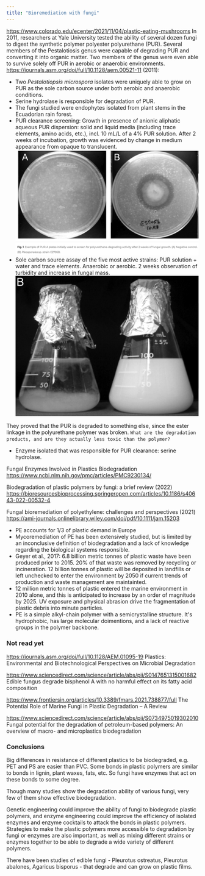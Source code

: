 ```yaml
---
title: "Bioremediation with fungi"
---
```


https://www.colorado.edu/ecenter/2021/11/04/plastic-eating-mushrooms
In 2011, researchers at Yale University tested the ability of several dozen fungi to digest the synthetic polymer polyester polyurethane (PUR). Several members of the Pestalotiosis genus were capable of degrading PUR and converting it into organic matter. Two members of the genus were even able to survive solely off PUR in aerobic or anaerobic environments. https://journals.asm.org/doi/full/10.1128/aem.00521-11 (2011): 
- Two _Pestalotiopsis microspora_ isolates were uniquely able to grow on PUR as the sole carbon source under both aerobic and anaerobic conditions. 
- Serine hydrolase is responsible for degradation of PUR.
- The fungi studied were endophytes isolated from plant stems in the Ecuadorian rain forest. 
- PUR clearance screening: Growth in presence of anionic aliphatic aqueous PUR dispersion: solid and liquid media (including trace elements, amino acids, etc.), incl. 10 mL/L of a 4% PUR solution. After 2 weeks of incubation, growth was evidenced by change in medium appearance from opaque to translucent. 
![](projects/attachments/Pasted%20image%2020230129104533.png)
- Sole carbon source assay of the five most active strains: PUR solution + water and trace elements. Anaerobic or aerobic. 2 weeks observation of turbidity and increase in fungal mass.
![](projects/attachments/Pasted%20image%2020230129104848.png)

They proved that the PUR is degraded to something else, since the ester linkage in the  polyurethane polymer was broken. `What are the degradation products, and are they actually less toxic than the polymer?`

- Enzyme isolated that was responsible for PUR clearance: serine hydrolase. 

Fungal Enzymes Involved in Plastics Biodegradation
https://www.ncbi.nlm.nih.gov/pmc/articles/PMC9230134/

Biodegradation of plastic polymers by fungi: a brief review (2022)
https://bioresourcesbioprocessing.springeropen.com/articles/10.1186/s40643-022-00532-4

Fungal bioremediation of polyethylene: challenges and perspectives (2021)
https://ami-journals.onlinelibrary.wiley.com/doi/pdf/10.1111/jam.15203

- PE accounts for 1/3 of plastic demand in Europe
- Mycoremediation of PE has been extensively studied, but is limited by an inconclusive definition of biodegradation and a lack of knowledge regarding the biological systems responsible.
- Geyer et al., 2017: 6.8 billion metric tonnes of plastic waste have been produced prior to 2015. 20% of that waste was removed by recycling or incineration. 12 billion tonnes of plastic will be deposited in landfills or left unchecked to enter the environment by 2050 if current trends of production and waste management are maintainted. 
- 12 million metric tonnes of plastic entered the marine environment in 2010 alone, and this is anticipated to increase by an order of magnitude by 2025. UV exposure and physical abrasion drive the fragmentation of plastic debris into minute particles.
- PE is a simple alkyl-chain polymer with a semicrystalline structure. It's hydrophobic, has large molecular doimentions, and a lack of reactive groups in the polymer backbone. 

### Not read yet

https://journals.asm.org/doi/full/10.1128/AEM.01095-19
Plastics: Environmental and Biotechnological Perspectives on Microbial Degradation

https://www.sciencedirect.com/science/article/abs/pii/S0147651315001682
Edible fungus degrade bisphenol A with no harmful effect on its fatty acid composition

https://www.frontiersin.org/articles/10.3389/fmars.2021.738877/full
The Potential Role of Marine Fungi in Plastic Degradation – A Review

https://www.sciencedirect.com/science/article/abs/pii/S0734975019302010
Fungal potential for the degradation of petroleum-based polymers: An overview of macro- and microplastics biodegradation

### Conclusions

Big differences in resistance of different plastics to be biodegraded, e.g. PET and PS are easier than PVC. 
Some bonds in plastic polymers are similar to bonds in lignin, plant waxes, fats, etc. So fungi have enzymes that act on these bonds to some degree. 

Though many studies show the degradation ability of various fungi, very few of them show effective biodegradation.

Genetic engineering could improve the ability of fungi to biodegrade plastic polymers, and enzyme engineering could improve the efficiency of isolated enzymes and enzyme cocktails to attack the bonds in plastic polymers. 
Strategies to make the plastic polymers more accessible to degradation by fungi or enzymes are also important, as well as mixing different strains or enzymes together to be able to degrade a wide variety of different polymers. 

There have been studies of edible fungi - Pleurotus ostreatus, Pleurotus abalones, Agaricus bisporus - that degrade and can grow on plastic films.
